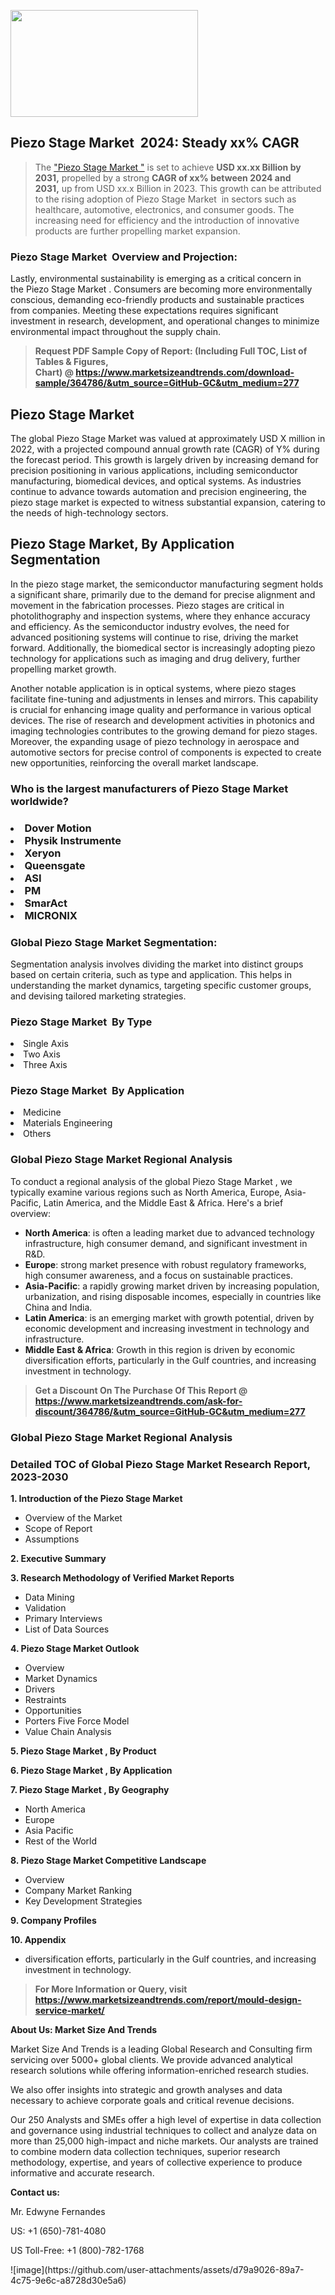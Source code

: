 <p><img class="alignnone size-medium wp-image-20088" src="https://ffe5etoiles.com/wp-content/uploads/2024/12/MST1-300x171.png" alt="" width="300" height="171" /></p><h2 id="ember46" class="ember-view reader-text-block__heading-2">Piezo Stage Market &nbsp;2024: Steady&nbsp;xx% CAGR</h2><blockquote id="ember47" class="ember-view reader-text-block__blockquote">The&nbsp;<a class="app-aware-link " href="https://www.marketsizeandtrends.com/download-sample/364786/&utm_source=GitHub-GC&utm_medium=277" target="_blank" data-test-app-aware-link="">"Piezo Stage Market "</a>&nbsp;is set to achieve&nbsp;<strong>USD&nbsp;xx.xx&nbsp;Billion by 2031,</strong>&nbsp;propelled by a strong&nbsp;<strong>CAGR of&nbsp;xx% between 2024 and 2031,</strong>&nbsp;up from USD xx.x Billion in 2023. This growth can be attributed to the rising adoption of&nbsp;Piezo Stage Market &nbsp;in sectors such as healthcare, automotive, electronics, and consumer goods. The increasing need for efficiency and the introduction of innovative products are further propelling market expansion.</blockquote><h3 id="ember48" class="ember-view reader-text-block__heading-3">Piezo Stage Market &nbsp;Overview and Projection:</h3><p id="ember49" class="ember-view reader-text-block__paragraph">Lastly, environmental sustainability is emerging as a critical concern in the&nbsp;Piezo Stage Market . Consumers are becoming more environmentally conscious, demanding eco-friendly products and sustainable practices from companies. Meeting these expectations requires significant investment in research, development, and operational changes to minimize environmental impact throughout the supply chain.</p><blockquote id="ember50" class="ember-view reader-text-block__blockquote"><strong>Request PDF Sample Copy of Report: (Including Full TOC, List of Tables &amp; Figures, Chart)&nbsp;@&nbsp;<strong><a href="https://www.marketsizeandtrends.com/download-sample/364786/&utm_source=GitHub-GC&utm_medium=277" target="_blank">https://www.marketsizeandtrends.com/download-sample/364786/&utm_source=GitHub-GC&utm_medium=277</a></strong></strong></blockquote><h3 class=""> <h2>Piezo Stage Market</h2><p>The global Piezo Stage Market was valued at approximately USD X million in 2022, with a projected compound annual growth rate (CAGR) of Y% during the forecast period. This growth is largely driven by increasing demand for precision positioning in various applications, including semiconductor manufacturing, biomedical devices, and optical systems. As industries continue to advance towards automation and precision engineering, the piezo stage market is expected to witness substantial expansion, catering to the needs of high-technology sectors.</p><h2>Piezo Stage Market, By Application Segmentation</h2><p>In the piezo stage market, the semiconductor manufacturing segment holds a significant share, primarily due to the demand for precise alignment and movement in the fabrication processes. Piezo stages are critical in photolithography and inspection systems, where they enhance accuracy and efficiency. As the semiconductor industry evolves, the need for advanced positioning systems will continue to rise, driving the market forward. Additionally, the biomedical sector is increasingly adopting piezo technology for applications such as imaging and drug delivery, further propelling market growth.</p><p>Another notable application is in optical systems, where piezo stages facilitate fine-tuning and adjustments in lenses and mirrors. This capability is crucial for enhancing image quality and performance in various optical devices. The rise of research and development activities in photonics and imaging technologies contributes to the growing demand for piezo stages. Moreover, the expanding usage of piezo technology in aerospace and automotive sectors for precise control of components is expected to create new opportunities, reinforcing the overall market landscape.</p></h3><h3 id="" class="">Who is the largest manufacturers of&nbsp;Piezo Stage Market  worldwide?</h3><h3 class=""></Li><Li>Dover Motion</Li><Li> Physik Instrumente</Li><Li> Xeryon</Li><Li> Queensgate</Li><Li> ASI</Li><Li> PM</Li><Li> SmarAct</Li><Li> MICRONIX</h3><h3 id="ember53" class="ember-view reader-text-block__heading-3">Global&nbsp;Piezo Stage Market  Segmentation:</h3><p id="ember54" class="ember-view reader-text-block__paragraph">Segmentation analysis involves dividing the market into distinct groups based on certain criteria, such as type and application. This helps in understanding the market dynamics, targeting specific customer groups, and devising tailored marketing strategies.</p><h3 id="" class="">Piezo Stage Market &nbsp;By Type</h3><p></Li><Li>Single Axis</Li><Li> Two Axis</Li><Li> Three Axis</p><h3 id="" class="">Piezo Stage Market &nbsp;By Application</h3><p class=""></Li><Li>Medicine</Li><Li> Materials Engineering</Li><Li> Others</p><h3 id="ember62" class="ember-view reader-text-block__heading-3">Global Piezo Stage Market  Regional Analysis</h3><p id="ember63" class="ember-view reader-text-block__paragraph">To conduct a regional analysis of the global Piezo Stage Market , we typically examine various regions such as North America, Europe, Asia-Pacific, Latin America, and the Middle East &amp; Africa. Here's a brief overview:</p><ul><li><strong>North America</strong>: is often a leading market due to advanced technology infrastructure, high consumer demand, and significant investment in R&amp;D.</li><li><strong>Europe</strong>: strong market presence with robust regulatory frameworks, high consumer awareness, and a focus on sustainable practices.</li><li><strong>Asia-Pacific</strong>: a rapidly growing market driven by increasing population, urbanization, and rising disposable incomes, especially in countries like China and India.</li><li><strong>Latin America</strong>: is an emerging market with growth potential, driven by economic development and increasing investment in technology and infrastructure.</li><li><strong>Middle East &amp; Africa</strong>: Growth in this region is driven by economic diversification efforts, particularly in the Gulf countries, and increasing investment in technology.</li></ul><blockquote id="ember61" class="ember-view reader-text-block__blockquote"><strong>Get a Discount On The Purchase Of This Report @ <strong><a href="https://html-cleaner.com/" target="">https://www.marketsizeandtrends.com/ask-for-discount/364786/&utm_source=GitHub-GC&utm_medium=277</a></strong></strong></blockquote><h3 id="ember62" class="ember-view reader-text-block__heading-3">Global Piezo Stage Market  Regional Analysis</h3><h3 id="" class="">Detailed TOC of Global Piezo Stage Market  Research Report, 2023-2030</h3><p id="" class=""><strong>1. Introduction of the Piezo Stage Market </strong></p><ul><li>Overview of the Market</li><li>Scope of Report</li><li>Assumptions</li></ul><p id="" class=""><strong>2. Executive Summary</strong></p><p id="" class=""><strong>3. Research Methodology of Verified Market Reports</strong></p><ul><li>Data Mining</li><li>Validation</li><li>Primary Interviews</li><li>List of Data Sources</li></ul><p id="" class=""><strong>4. Piezo Stage Market  Outlook</strong></p><ul><li>Overview</li><li>Market Dynamics</li><li>Drivers</li><li>Restraints</li><li>Opportunities</li><li>Porters Five Force Model</li><li>Value Chain Analysis</li></ul><p id="" class=""><strong>5. Piezo Stage Market , By Product</strong></p><p id="" class=""><strong>6. Piezo Stage Market , By Application</strong></p><p id="" class=""><strong>7. Piezo Stage Market , By Geography</strong></p><ul><li>North America</li><li>Europe</li><li>Asia Pacific</li><li>Rest of the World</li></ul><p id="" class=""><strong>8. Piezo Stage Market  Competitive Landscape</strong></p><ul><li>Overview</li><li>Company Market Ranking</li><li>Key Development Strategies</li></ul><p id="" class=""><strong>9. Company Profiles</strong></p><p id="" class=""><strong>10. Appendix</strong></p><ul><li>diversification efforts, particularly in the Gulf countries, and increasing investment in technology.</li></ul><blockquote id="ember65" class="ember-view reader-text-block__blockquote"><strong>For More Information or Query, visit <strong><strong><a href="https://html-cleaner.com/" target="">https://www.marketsizeandtrends.com/report/mould-design-service-market/</a></strong></strong></strong></blockquote><p id="" class=""><strong>About Us: Market Size And Trends</strong></p><p id="" class="">Market Size And Trends is a leading Global Research and Consulting firm servicing over 5000+ global clients. We provide advanced analytical research solutions while offering information-enriched research studies.</p><p id="" class="">We also offer insights into strategic and growth analyses and data necessary to achieve corporate goals and critical revenue decisions.</p><p id="" class="">Our 250 Analysts and SMEs offer a high level of expertise in data collection and governance using industrial techniques to collect and analyze data on more than 25,000 high-impact and niche markets. Our analysts are trained to combine modern data collection techniques, superior research methodology, expertise, and years of collective experience to produce informative and accurate research.</p><p id="" class=""><strong>Contact us:</strong></p><p id="" class="">Mr. Edwyne Fernandes</p><p id="" class="">US: +1 (650)-781-4080</p><p id="" class="">US Toll-Free: +1 (800)-782-1768</p>
![image](https://github.com/user-attachments/assets/d79a9026-89a7-4c75-9e6c-a8728d30e5a6)
